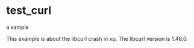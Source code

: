 # test_curl
a sample

This example is about the libcurl crash in xp. 
The libcurl version is 1.46.0.
